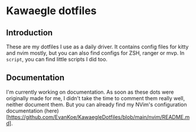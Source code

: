 # Kawaegle dotfiles

## Introduction

These are my dotfiles I use as a daily driver. It contains config files for kitty and nvim mostly, but you can also find configs for ZSH, ranger or mvp. In `script`, you can find little scripts I did too.

## Documentation

I'm currently working on documentation. As soon as these dots were originally made for me, I didn't take the time to comment them really well, neither document them.
But you can already find my NVim's configuration documentation (here)[https://github.com/EvanKoe/KawaegleDotfiles/blob/main/nvim/README.md].
